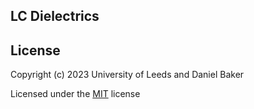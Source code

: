 ## LC Dielectrics




## License
Copyright (c) 2023 University of Leeds and Daniel Baker

Licensed under the [MIT](LICENSE) license